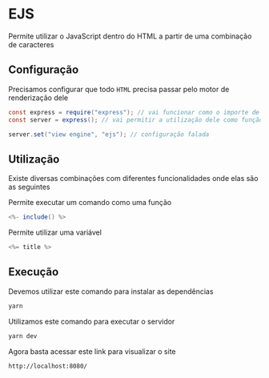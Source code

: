 # EJS
Permite utilizar o JavaScript dentro do HTML a partir de uma combinação de caracteres

## Configuração
Precisamos configurar que todo `HTML` precisa passar pelo motor de renderização dele
```java
const express = require("express"); // vai funcionar como o importe de algo
const server = express(); // vai permitir a utilização dele como função

server.set("view engine", "ejs"); // configuração falada
```

## Utilização
Existe diversas combinações com diferentes funcionalidades onde elas são as seguintes

Permite executar um comando como uma função
```java
<%- include() %>
```

Permite utilizar uma variável
```java
<%= title %>
```

## Execução
Devemos utilizar este comando para instalar as dependências
```bash
yarn
```

Utilizamos este comando para executar o servidor
```bash
yarn dev
```

Agora basta acessar este link para visualizar o site
```html
http://localhost:8080/
```
